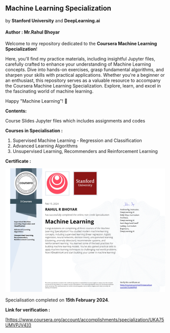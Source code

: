 ## Machine Learning Specialization

by **Stanford University** and **DeepLearning.ai**

#### Author : Mr.Rahul Bhoyar

Welcome to my repository dedicated to the **Coursera Machine Learning Specialization**!

Here, you'll find my practice materials, including insightful Jupyter files, carefully crafted to enhance your understanding of Machine Learning concepts. Dive into hands-on exercises, grasp fundamental algorithms, and sharpen your skills with practical applications. Whether you're a beginner or an enthusiast, this repository serves as a valuable resource to accompany the Coursera Machine Learning Specialization. Explore, learn, and excel in the fascinating world of machine learning. 

Happy "Machine Learning"! 🚀

**Contents:**

Course Slides
Jupyter files which includes assignments and codes

**Courses in Specialisation :**

1. Supervised Machine Learning - Regression and Classification
2. Advanced Learning Algorithms
3. Unsupervised Learning, Recommenders and Reinforcement Learning

**Certificate :**

![Sample Image](specialisation_certificate/Rahul_Bhoyar_Certificate.jpg)

Specialisation completed on **15th February 2024**.

**Link for verification :**

[https://www.coursera.org/account/accomplishments/specialization/UKA75UMVPJV4]()
